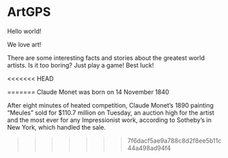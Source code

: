 # ArtGPS

Hello world!

We love art!

There are some interesting facts and stories about the greatest world artists.
Is it too boring? Just play a game! Best luck!

<<<<<<< HEAD


=======
Claude Monet was born on 14 November 1840

After eight minutes of heated competition, Claude Monet’s 1890 painting “Meules” sold for $110.7 million on Tuesday, an auction high for the artist and the most ever for any Impressionist work, according to Sotheby’s in New York, which handled the sale.
>>>>>>> 7f6dacf5ae9a788c8d2f8ee5b11c44a498ad94f4
